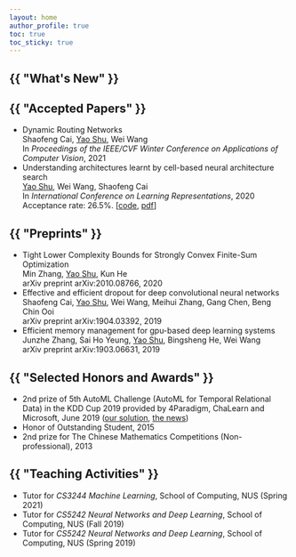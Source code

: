 ```yaml
---
layout: home
author_profile: true
toc: true
toc_sticky: true
---
```


<h2 class="archive__title">{{ "What's New" }}</h2>


<h2 class="archive__title">{{ "Accepted Papers" }}</h2>

- Dynamic Routing Networks  
    Shaofeng Cai, <ins>Yao Shu</ins>, Wei Wang  
    In *Proceedings of the IEEE/CVF Winter Conference on Applications of Computer Vision*, 2021  
- Understanding architectures learnt by cell-based neural architecture search  
    <ins>Yao Shu</ins>, Wei Wang, Shaofeng Cai  
    In *International Conference on Learning Representations*, 2020  
    Acceptance rate: 26.5%. [[code](https://github.com/shuyao95/Understanding-NAS.git), [pdf](https://openreview.net/pdf?id=BJxH22EKPS)]  

<h2 class="archive__title">{{ "Preprints" }}</h2>

- Tight Lower Complexity Bounds for Strongly Convex Finite-Sum Optimization  
    Min Zhang, <ins>Yao Shu</ins>, Kun He  
    arXiv preprint arXiv:2010.08766, 2020
- Effective and efficient dropout for deep convolutional neural networks  
    Shaofeng Cai, <ins>Yao Shu</ins>, Wei Wang, Meihui Zhang, Gang Chen, Beng Chin Ooi  
    arXiv preprint arXiv:1904.03392, 2019  
- Efficient memory management for gpu-based deep learning systems  
    Junzhe Zhang, Sai Ho Yeung, <ins>Yao Shu</ins>, Bingsheng He, Wei Wang  
    arXiv preprint arXiv:1903.06631, 2019  

<h2 class="archive__title">{{ "Selected Honors and Awards" }}</h2> 

- 2nd prize of 5th AutoML Challenge (AutoML for Temporal Relational Data) in the KDD Cup 2019 provided by 4Paradigm, ChaLearn and Microsoft, June 2019 ([our solution](https://github.com/shuyao95/kddcup2019-automl.git), [the news](https://www.4paradigm.com/competition/kddcup2019))
- Honor of Outstanding Student, 2015
- 2nd prize for The Chinese Mathematics Competitions (Non-professional), 2013

<h2 class="archive__title">{{ "Teaching Activities" }}</h2>

- Tutor for *CS3244 Machine Learning*, School of Computing, NUS (Spring 2021)
- Tutor for *CS5242 Neural Networks and Deep Learning*, School of Computing, NUS (Fall 2019)
- Tutor for *CS5242 Neural Networks and Deep Learning*, School of Computing, NUS (Spring 2019)